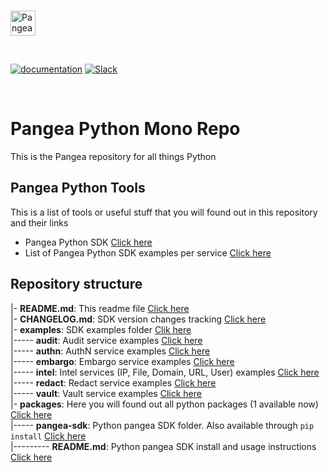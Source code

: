 <p>
  <br />
  <a href="https://pangea.cloud?utm_source=github&utm_medium=node-sdk" target="_blank" rel="noopener noreferrer">
    <img src="https://pangea-marketing.s3.us-west-2.amazonaws.com/pangea-color.svg" alt="Pangea Logo" height="40" />
  </a>
  <br />
</p>

<p>
<br />

[![documentation](https://img.shields.io/badge/documentation-pangea-blue?style=for-the-badge&labelColor=551B76)](https://pangea.cloud/docs/sdk/python/)
[![Slack](https://img.shields.io/badge/Slack-4A154B?style=for-the-badge&logo=slack&logoColor=white)](https://pangea.cloud/join-slack/)

<br />
</p>

# Pangea Python Mono Repo

This is the Pangea repository for all things Python


## Pangea Python Tools

This is a list of tools or useful stuff that you will found out in this repository and their links

- Pangea Python SDK [Click here](https://github.com/pangeacyber/pangea-python/tree/main/packages/pangea-sdk) 
- List of Pangea Python SDK examples per service [Click here](https://github.com/pangeacyber/pangea-python/tree/main/examples) 


## Repository structure

|- **README.md**: This readme file [Click here](https://github.com/pangeacyber/pangea-python/blob/main/README.md)  
|- **CHANGELOG.md**: SDK version changes tracking [Click here](https://github.com/pangeacyber/pangea-python/blob/main/CHANGELOG.md)  
|- **examples**: SDK examples folder [Clik here](https://github.com/pangeacyber/pangea-python/tree/main/examples)  
|----- **audit**: Audit service examples [Click here](https://github.com/pangeacyber/pangea-python/tree/main/examples/audit)  
|----- **authn**: AuthN service examples [Click here](https://github.com/pangeacyber/pangea-python/tree/main/examples/authn)  
|----- **embargo**: Embargo service examples [Click here](https://github.com/pangeacyber/pangea-python/tree/main/examples/embargo)  
|----- **intel**: Intel services (IP, File, Domain, URL, User) examples [Click here](https://github.com/pangeacyber/pangea-python/tree/main/examples/intel)  
|----- **redact**: Redact service examples [Click here](https://github.com/pangeacyber/pangea-python/tree/main/examples/redact)  
|----- **vault**: Vault service examples [Click here](https://github.com/pangeacyber/pangea-python/tree/main/examples/vault)  
|- **packages**: Here you will found out all python packages (1 available now) [Click here](https://github.com/pangeacyber/pangea-python/tree/main/packages)  
|----- **pangea-sdk**: Python pangea SDK folder. Also available through `pip install` [Click here](https://github.com/pangeacyber/pangea-python/tree/main/packages/pangea-sdk)  
|--------- **README.md**: Python pangea SDK install and usage instructions [Click here](https://github.com/pangeacyber/pangea-python/tree/main/packages/pangea-sdk/README.md)  
